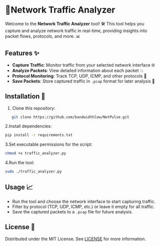 # 📡Network Traffic Analyzer

Welcome to the **Network Traffic Analyzer** tool! 🛠️ This tool helps you capture and analyze network traffic in real-time, providing insights into packet flows, protocols, and more. 📊

## Features ✨
- **Capture Traffic**: Monitor traffic from your selected network interface 🌐
- **Analyze Packets**: View detailed information about each packet 💥
- **Protocol Monitoring**: Track TCP, UDP, ICMP, and other protocols 📡
- **Save Packets**: Store captured traffic in `.pcap` format for later analysis 💾

## Installation 🔧

1. Clone this repository:
```bash
   git clone https://github.com/bandwidthlow/NetPulse.git
```
   
2.Install dependencies:
```bash
pip install -r requirements.txt
```

3.Set executable permissions for the script:
```bash
chmod +x traffic_analyzer.py
```

4.Run the tool:
```bash
sudo ./traffic_analyzer.py
```

## Usage 📈
- Run the tool and choose the network interface to start capturing traffic.
- Filter by protocol (TCP, UDP, ICMP, etc.) or leave it empty for all traffic.
- Save the captured packets to a `.pcap` file for future analysis.

## License 📜
Distributed under the MIT License. See [LICENSE](LICENSE) for more information.
